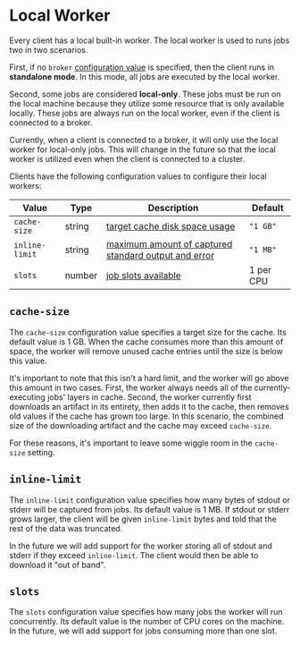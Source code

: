 # Local Worker

Every client has a local built-in worker. The local worker is used to runs jobs
two in two scenarios.

First, if no `broker` [configuration value](config.md) is specified, then the
client runs in **standalone mode**. In this mode, all jobs are executed by the
local worker.

Second, some jobs are considered **local-only**. These jobs must be run on the
local machine because they utilize some resource that is only available locally.
These jobs are always run on the local worker, even if the client is connected
to a broker.

Currently, when a client is connected to a broker, it will only use the local
worker for local-only jobs. This will change in the future so that the local
worker is utilized even when the client is connected to a cluster.

Clients have the following configuration values to configure their local
workers:

Value                                                    | Type    | Description                                                   | Default
---------------------------------------------------------|---------|---------------------------------------------------------------|----------
<span style="white-space: nowrap;">`cache-size`</span>   | string  | [target cache disk space usage](#cache-size)                  | `"1 GB"`
<span style="white-space: nowrap;">`inline-limit`</span> | string  | [maximum amount of captured standard output and error](#inline-limit) | `"1 MB"`
`slots`                                                  | number  | [job slots available](#slots)                                 | 1 per CPU

## `cache-size`

The <span style="white-space: nowrap;">`cache-size`</span> configuration value
specifies a target size for the cache. Its default value is 1&nbsp;GB. When the
cache consumes more than this amount of space, the worker will remove unused
cache entries until the size is below this value.

It's important to note that this isn't a hard limit, and the worker will go
above this amount in two cases. First, the worker always needs all of the
currently-executing jobs' layers in cache. Second, the worker currently first
downloads an artifact in its entirety, then adds it to the cache, then removes
old values if the cache has grown too large. In this scenario, the combined
size of the downloading artifact and the cache may exceed <span
style="white-space: nowrap;">`cache-size`</span>.

For these reasons, it's important to leave some wiggle room in the <span
style="white-space: nowrap;">`cache-size`</span> setting.

## `inline-limit`

The <span style="white-space: nowrap;">`inline-limit`</span> configuration
value specifies how many bytes of stdout or stderr will be captured from jobs.
Its default value is 1&nbsp;MB. If stdout or stderr grows larger, the client
will be given <span style="white-space: nowrap;">`inline-limit`</span> bytes
and told that the rest of the data was truncated.

In the future we will add support for the worker storing all of stdout and
stderr if they exceed <span style="white-space: nowrap;">`inline-limit`</span>.
The client would then be able to download it "out of band".

## `slots`

The `slots` configuration value specifies how many jobs the worker will run
concurrently. Its default value is the number of CPU cores on the machine. In
the future, we will add support for jobs consuming more than one slot.
